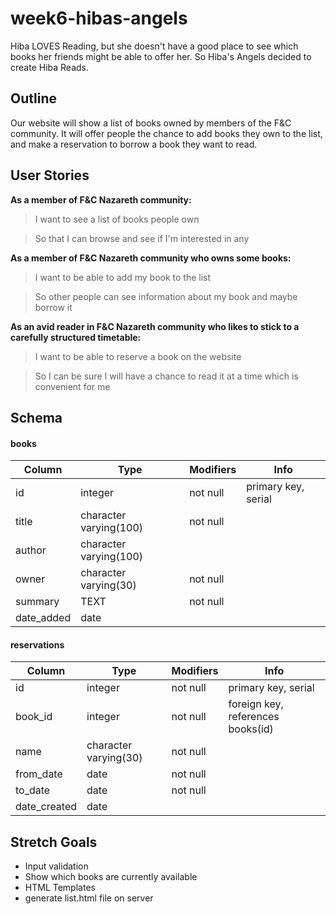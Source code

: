 # week6-hibas-angels
Hiba LOVES Reading, but she doesn't have a good place to see which books her friends might be able to offer her. So Hiba's Angels decided to create Hiba Reads.

## Outline
Our website will show a list of books owned by members of the F&C community. It will offer people the chance to add books they own to the list, and make a reservation to borrow a book they want to read.

## User Stories
**As a member of F&C Nazareth community:**
> I want to see a list of books people own

> So that I can browse and see if I'm interested in any

**As a member of F&C Nazareth community who owns some books:**
> I want to be able to add my book to the list

> So other people can see information about my book and maybe borrow it

**As an avid reader in F&C Nazareth community who likes to stick to a carefully structured timetable:**
> I want to be able to reserve a book on the website

> So I can be sure I will have a chance to read it at a time which is convenient for me

## Schema
#### books

Column   |          Type          | Modifiers | Info
--- | --- | --- | ---
 id         | integer                | not null | primary key, serial
 title      | character varying(100) | not null |
 author     | character varying(100) |          |
 owner      | character varying(30)  | not null |
 summary    | TEXT                   | not null |
 date_added | date                   |          |


#### reservations
Column    |         Type          | Modifiers | Info
--- | --- | --- | ---
  id           | integer               | not null | primary key, serial
  book_id      | integer               | not null | foreign key, references books(id)
  name         | character varying(30) | not null |
  from_date    | date                  | not null |
  to_date      | date                  | not null |
  date_created | date                  |          |

## Stretch Goals
- Input validation
- Show which books are currently available
- HTML Templates
- generate list.html file on server
